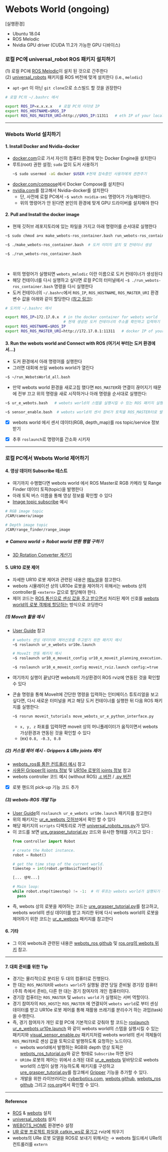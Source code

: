# Webots World (ongoing)

[실행환경]
* Ubuntu 18.04 
* ROS Melodic  
* Nvidia GPU driver (CUDA 11.2가 가능한 GPU 디바이스)



### 로컬 PC에 __universal_robot__ ROS 패키지 설치하기 
(1) 로컬 PC에 [ROS Melodic](http://wiki.ros.org/melodic)이 설치 된 것으로 간주한다 <br/>
(2) [universal_robots](http://wiki.ros.org/universal_robots) 패키지를 ROS 버전에 맞게 설치한다 (i.e., ```melodic```) <br/>
  * ```apt-get``` 이 아닌 ```git clone```으로 소스빌드 할 것을 권장한다 

```bash
# 로컬 PC의 ~/.bashrc 에서 

export ROS_IP=x.x.x.x   # 로컬 PC의 이더넷 IP 
export ROS_HOSTNAME=$ROS_IP
export ROS_ROS_MASTER_URI=http://$ROS_IP:11311   # eth IP of your local PC for ROS Master 
```
***

### Webots World 설치하기 
#### 1. Install Docker and Nvidia-docker 
* [docker.com](https://docs.docker.com/engine/install/ubuntu/)으로 가서 자신의 컴퓨터 환경에 맞는 Docker Engine을 설치한다 
* 루트(root) 권한 설정; ```sudo``` 없이 도커 사용하기 
  ``` bash
  ~$ sudo usermod -aG docker $USER #현재 접속중인 사용자에게 권한주기 
  ```
* [docker.com/compose](https://docs.docker.com/compose/install/)에서 Docker Compose를 설치한다 
* [nvidia.com](https://docs.nvidia.com/datacenter/cloud-native/container-toolkit/install-guide.html#docker)를 참고해서 Nvidia-docker를 설치한다 
  * 단, 사전에 로컬 PC에서 ```~$ watch nvidia-smi``` 명령어가 가능해야한다. 
  * 위의 명령어가 안 된다면 본인의 환경에 맞게 GPU 드라이버를 설치해야 한다 


#### 2. Pull and Install the docker image 
* 현재 깃허브 레포지토리에 있는 파일을 가지고 아래 명령어를 순서대로 실행한다 
```bash
~$ sudo chmod a+x make_webots-ros_container.bash run_webots-ros_container.bash  # 실행 권한 부여 

~$ ./make_webots-ros_container.bash  # 도커 이미지 설치 및 컨테이너 생성 

~$ ./run_webots-ros_container.bash

```


<br/>

* 위의 명령어가 실행되면 ```webots_melodic``` 이란 이름으로 도커 컨테이너가 생성된다 
* 해당 컨테이너를 다시 실행하고 싶다면 로컬 PC의 터미널에서 ```~$ ./run_webots-ros_container.bash``` 명령을 다시 실행한다 
* 도커 컨테이너의 ```~/.bashrc```에서 ```ROS_IP```, ```ROS_HOSTNAME```, ```ROS_MASTER_URI``` 환경 변수 값을 아래와 같이 할당한다 [(참고 링크)](https://www.ybliu.com/2020/05/ros-remote-debgging-and-communication.html): 

```bash 
# 도커의 ~/.bashrc 에서 

export ROS_IP=172.17.0.x  # in the docker container for webots world
                          # 현재 생성된 도커 컨테이너의 주소를 확인하고 입력하기  
export ROS_HOSTNAME=$ROS_IP
export ROS_ROS_MASTER_URI=http://172.17.0.1:11311   # docker IP of your local PC for ROS Master 
```


  

#### 3. Run the webots world and Connect with ROS (여기서 부터는 도커 환경에서...)
* 도커 환경에서 아래 명령어를 실행한다
* 그러면 대회에 쓰일 webots world가 열린다 
```bash
~$ ~/run_WebotsWorld_all.bash
```
* 만약 webots world 환경을 새로고침 했다면 ```ROS_MASTER```와 연결이 끊어지기 때문에 전부 끄고 위의 명령을 새로 시작하거나 아래 명령을 순서대로 실행한다: 
```bash
~$ ur_e_webots.bash   # webots world의 스텝을 실행시킬 수 있는 ROS 패키지 실행 

~$ sensor_enable.bash  # webots world의 센서 장비가 토픽을 ROS_MASTER터로 발행하도록 서비스 요청(call)
```

- [x] webots world 에서 센서 데이터(RGB, depth_map)를 ros topic/service 정보 받기 
- [x] 추후 ```roslaunch```로 명령어를 간소화 시키자 


***
### 로컬 PC에서 Webots World 제어하기 


#### 4. 영상 데이터 Subscribe 테스트 
* 여기까지 수행했다면 webots world 에서 ROS Master로 RGB 카메라 및 Range Finder 데이터 토픽(topic)을 발행한다 
* 아래 토픽 버스 이름을 통해 영상 정보를 확인할 수 있다 
* [Image topic subscribe](https://github.com/DoranLyong/webots-ros-melodic-project/blob/main/catkin_ws/src/ur_e_webots/scripts/webots_ros_tutorial.py) 예시 
```bash 
# RGB image topic 
/CAM/camera/image

# Depth image topic 
/CAM/range_finder/range_image
```

##### ※ Camera world → Robot world 변환 행렬 구하기 


* [3D Rotation Converter 계산기](https://www.andre-gaschler.com/rotationconverter/)




#### 5. UR10 로봇 제어
* 자세한 UR10 로봇 제어과 관련된 내용은 [메뉴얼](https://cyberbotics.com/doc/guide/ure)을 참고한다. 
* webots 시뮬레이션 상의 UR10e 로봇을 제어하기 위해서는 webots 상의 controller를 ```<extern>``` 값으로 할당해야 한다. 
* 제어 코드는 [ROS 통신으로 센싱 값을 주고 받으면서](https://github.com/cyberbotics/webots_ros/blob/master/scripts/ros_controller.py) 처리된 제어 신호를 [webots world의 로봇 객체에 할당하는](https://github.com/cyberbotics/webots_ros/blob/master/scripts/ros_python.py) 방식으로 코딩한다 

##### (1) MoveIt 활용 예시 
* [User Guide](https://cyberbotics.com/doc/guide/ure?tab-language=python#ros) 참고 

  ```bash  
  # webots 센싱 데이터와 제어신호를 주고받기 위한 패키지 예시 
  ~$ roslaunch ur_e_webots ur10e.launch
  
  # MoveIt 연동 패키지 예시 
  ~$ roslaunch ur10_e_moveit_config ur10_e_moveit_planning_execution.launch
  
  ~$ roslaunch ur10_e_moveit_config moveit_rviz.launch config:=true   
  ```
* 여기까지 실행이 끝났다면 webots의 가상환경이 ROS rviz에 연동된 것을 확인할 수 있다 
* 콘솔 명령을 통해 MoveIt에 간단한 명령을 입력하는 인터페이스 튜토리얼을 보고 싶다면, 다시 새로운 터미널을 켜고 해당 도커 컨테이너를 실행한 뒤 다음 ROS 패키지를 실행한다: 
  ```bash
  ~$ rosrun moveit_tutorials move_webots_ur_e_python_interface.py  
  ```
  * ```x, y, z``` 좌표를 입력하면 moveit 상의 머니퓰레이터가 움직이면서 webots 가상환경과 연동된 것을 확인할 수 있다 
  * (ex) ```0.8, -0.3, 0.8``` 

##### (2) 커스텀 제어 예시 - Grippers & URe joints 제어 
* [webots_ros를 통한 컨트롤러 예시](https://github.com/cyberbotics/webots_ros/tree/master/scripts) 참고 
* [사용된 Gripper의 joints 정보](https://cyberbotics.com/doc/guide/gripper-actuators#robotiq-3f-gripper) 및 [UR10e 로봇의 joints 정보](https://cyberbotics.com/doc/guide/ure?tab-language=python) 참고 
* webots controller 코드 예시 (without ROS) [.c 버전](https://github.com/cyberbotics/webots/blob/master/projects/robots/universal_robots/controllers/ure_can_grasper/ure_can_grasper.c)  / [.py 버전](https://github.com/DoranLyong/webots-ros-melodic-project/blob/main/controllers/ure_grasper_tutorial/ure_grasper_tutorial.py)


- [x] 로봇 핸드의 pick-up 기능 코드 추가 

##### (3) webots-ROS 개발 Tip
* [User Guide](https://cyberbotics.com/doc/guide/ure?tab-language=python#ros)의 ```roslaunch ur_e_webots ur10e.launch``` 패키지를 참고한다 
* 위의 패키지는 [ur_e_webots 깃허브](https://github.com/cyberbotics/webots/tree/released/projects/robots/universal_robots/resources/ros_package/ur_e_webots)에서 확인 할 수 있다 
* 해당 패키지의 ```scripts``` 디렉토리로 가면 [universal_robots_ros.py](https://github.com/cyberbotics/webots/blob/released/projects/robots/universal_robots/resources/ros_package/ur_e_webots/scripts/universal_robots_ros.py)가 있다. 
* 이 코드를 보면 [ure_grasper_tutorial.py](https://github.com/DoranLyong/webots-ros-melodic-project/blob/main/controllers/ure_grasper_tutorial/ure_grasper_tutorial.py) 코드와 유사한 형태를 가지고 있다 : 
  ```python
  from controller import Robot

  # create the Robot instance.
  robot = Robot()

  # get the time step of the current world.
  timestep = int(robot.getBasicTimeStep())

  [... 생략...] 

  # Main loop:
  while robot.step(timestep) != -1:  # 이 루프는 webots world가 실행되기 위해 반드시 필요하다 
    pass 
  ``` 
* 즉, webots 상의 로봇을 제어하는 코드는 [ure_grasper_tutorial.py](https://github.com/DoranLyong/webots-ros-melodic-project/blob/main/controllers/ure_grasper_tutorial/ure_grasper_tutorial.py)를 참고하고, webots world의 센싱 데이터를 받고 처리한 뒤에 다시 webots world의 로봇을 제어하기 위한 코드는 [ur_e_webots](https://github.com/cyberbotics/webots/tree/released/projects/robots/universal_robots/resources/ros_package/ur_e_webots) 패키지를 참고한다 
  



#### 6. 기타 
* 그 이외 webots과 관련된 내용은 [webots_ros github](https://github.com/cyberbotics/webots_ros) 및 [ros.org의 webots 위키](http://wiki.ros.org/webots) 참고. 

***

#### 7. 대회 준비를 위한 Tip
* 경기는 물리적으로 분리된 두 대의 컴퓨터로 진행된다. 
* 한 대는 ```ROS_MASTER```와 ```webots world```가 실행될 경연 당일 준비될 경기장 컴퓨터(주최 측에서 준비), 다른 한 대는 경기 참여자의 개인 컴퓨터이다. 
* 경기장 컴퓨터는 ```ROS_MASTER``` 및 ```webots world``` 가 실행되는 서버 역할이다. 
* 경기 참여자의 ```ROS_HOST```는 ```ROS_MASTER``` 에 연결되어 ```webots world```로 부터 센싱 데이터를 받고 UR10e 로봇 제어를 통해 재활용 쓰레기를 분리수거 하는 과업(task)을 수행한다. 
* 즉, 경기 참여자가 개인 로컬 PC에 기본적으로 갖춰야 할 코드는 [roslaunch ur_e_webots ur10e.launch](https://cyberbotics.com/doc/guide/ure?tab-language=python#ros) 와 같이 webots world의 스텝을 실행시킬 수 있는 패키지와 [visual_sensor_enable.py](https://github.com/DoranLyong/webots-ros-melodic-project/blob/main/catkin_ws/src/ur_e_webots/scripts/visual_sensor_enable.py) 패키지처럼 webots world의 센서 객체들이 ```ROS_MASTER```로 센싱 값을 토픽으로 발행하도록 요청하는 노드이다. 
  * webots world에서 발행하는 RGB와 depth 영상 토픽은 [webots_ros_tutorial.py](https://github.com/DoranLyong/webots-ros-melodic-project/blob/main/catkin_ws/src/ur_e_webots/scripts/webots_ros_tutorial.py)와 같은 형태로 ```Subscribe``` 하면 된다
  * ```UR10e``` 로봇의 제어는 위에서 소개된 대로 [ur_e_webots](https://github.com/cyberbotics/webots/tree/released/projects/robots/universal_robots/resources/ros_package/ur_e_webots/scripts) 밑바탕으로 webots world의 스텝이 실행 가능하도록 패키지를 구성하고 [ure_grasper_tutorial.py](https://github.com/DoranLyong/webots-ros-melodic-project/blob/main/controllers/ure_grasper_tutorial/ure_grasper_tutorial.py)를 참고해서 [Gripper](https://cyberbotics.com/doc/guide/gripper-actuators#robotiq-3f-gripper) 기능을 추가할 수 있다. 
  * 개발을 위한 라이브러리는 [cyberbotics.com](https://cyberbotics.com/doc/guide/index), [webots github](https://github.com/cyberbotics/webots/tree/released/projects/robots/universal_robots/resources/ros_package/ur_e_webots), [webots_ros github](https://github.com/cyberbotics/webots_ros) 그리고 [ros.org](http://wiki.ros.org/webots_ros)에서 확인할 수 있다. 


***

#### Reference 
* [ROS](http://wiki.ros.org/Distributions) & [webots](https://cyberbotics.com/) 설치 
* [universal_robots](http://wiki.ros.org/universal_robots) 설치 
* [WEBOTS_HOME](https://cyberbotics.com/doc/guide/tutorial-8-using-ros) 환경변수 설정 
* [UR 로봇 프로젝트 파일을 catkin_ws로 옮기고](https://cyberbotics.com/doc/guide/ure) rviz에 띄우기 
* webots의  URe 로봇 모델을 ROS로 보내기 위해서는 → webots 월드에서 URe의 컨트롤러를 ```extern```

